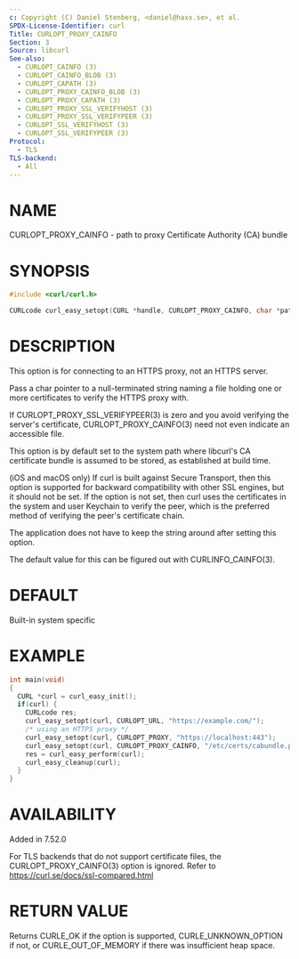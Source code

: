 ```yaml
---
c: Copyright (C) Daniel Stenberg, <daniel@haxx.se>, et al.
SPDX-License-Identifier: curl
Title: CURLOPT_PROXY_CAINFO
Section: 3
Source: libcurl
See-also:
  - CURLOPT_CAINFO (3)
  - CURLOPT_CAINFO_BLOB (3)
  - CURLOPT_CAPATH (3)
  - CURLOPT_PROXY_CAINFO_BLOB (3)
  - CURLOPT_PROXY_CAPATH (3)
  - CURLOPT_PROXY_SSL_VERIFYHOST (3)
  - CURLOPT_PROXY_SSL_VERIFYPEER (3)
  - CURLOPT_SSL_VERIFYHOST (3)
  - CURLOPT_SSL_VERIFYPEER (3)
Protocol:
  - TLS
TLS-backend:
  - All
---
```


# NAME

CURLOPT_PROXY_CAINFO - path to proxy Certificate Authority (CA) bundle

# SYNOPSIS

~~~c
#include <curl/curl.h>

CURLcode curl_easy_setopt(CURL *handle, CURLOPT_PROXY_CAINFO, char *path);
~~~

# DESCRIPTION

This option is for connecting to an HTTPS proxy, not an HTTPS server.

Pass a char pointer to a null-terminated string naming a file holding one or
more certificates to verify the HTTPS proxy with.

If CURLOPT_PROXY_SSL_VERIFYPEER(3) is zero and you avoid verifying the
server's certificate, CURLOPT_PROXY_CAINFO(3) need not even indicate an
accessible file.

This option is by default set to the system path where libcurl's CA
certificate bundle is assumed to be stored, as established at build time.

(iOS and macOS only) If curl is built against Secure Transport, then this
option is supported for backward compatibility with other SSL engines, but it
should not be set. If the option is not set, then curl uses the certificates
in the system and user Keychain to verify the peer, which is the preferred
method of verifying the peer's certificate chain.

The application does not have to keep the string around after setting this
option.

The default value for this can be figured out with CURLINFO_CAINFO(3).

# DEFAULT

Built-in system specific

# EXAMPLE

~~~c
int main(void)
{
  CURL *curl = curl_easy_init();
  if(curl) {
    CURLcode res;
    curl_easy_setopt(curl, CURLOPT_URL, "https://example.com/");
    /* using an HTTPS proxy */
    curl_easy_setopt(curl, CURLOPT_PROXY, "https://localhost:443");
    curl_easy_setopt(curl, CURLOPT_PROXY_CAINFO, "/etc/certs/cabundle.pem");
    res = curl_easy_perform(curl);
    curl_easy_cleanup(curl);
  }
}
~~~

# AVAILABILITY

Added in 7.52.0

For TLS backends that do not support certificate files, the
CURLOPT_PROXY_CAINFO(3) option is ignored. Refer to
https://curl.se/docs/ssl-compared.html

# RETURN VALUE

Returns CURLE_OK if the option is supported, CURLE_UNKNOWN_OPTION if not, or
CURLE_OUT_OF_MEMORY if there was insufficient heap space.
